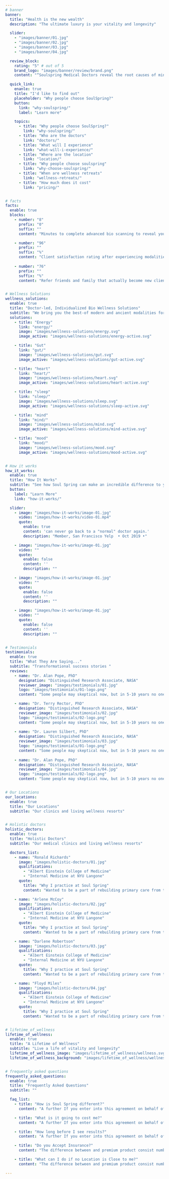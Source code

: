 ```yaml
---
# banner
banner:
  title: "Health is the new wealth"
  description: "The ultimate luxury is your vitality and longevity"

  slider:
    - "images/banner/01.jpg"
    - "images/banner/02.jpg"
    - "images/banner/03.jpg"
    - "images/banner/04.jpg"

  review_block:
    rating: "5" # out of 5
    brand_logo: "images/banner/review/brand.png"
    content: "“Soulspring Medical Doctors reveal the root causes of mind-body-energy imbalances and rapidly restore our natural ability to heal and live well beyond.”"

  quick_link:
    enanle: true
    title: "I'd like to find out"
    placeholder: "Why people choose SoulSpring?"
    button:
      link: "why-soulspring/"
      label: "Learn more"

    topics:
      - title: "Why people choose SoulSpring?"
        link: "why-soulspring/"
      - title: "Who are the doctors"
        link: "doctors/"
      - title: "What will I experience"
        link: "what-will-i-experience/"
      - title: "Where are the location"
        link: "location/"
      - title: "Why people choose soulspring"
        link: "why-choose-soulspring/"
      - title: "When are wellness retreats"
        link: "wellness-retreats/"
      - title: "How much does it cost"
        link: "pricing/"


# facts
facts:
  enable: true
  blocks:
    - number: "8"
      prefix: "0"
      suffix: ""
      content: "Minutes to complete advanced bio scanning to reveal your individual bio wellness report."

    - number: "96"
      prefix: ""
      suffix: "%"
      content: "Client satisfaction rating after experiencing modalities led-by board certified Medical Doctors. "
      
    - number: "76"
      prefix: ""
      suffix: "%"
      content: "Refer friends and family that actually become new clients and continue the circle of gifting wellness."


# Wellness Solutions
wellness_solutions:
  enable: true
  title: "Doctor-led, Individualized Bio Wellness Solutions"
  subtitle: "We bring you the best-of modern and ancient modalities for holistic health care."
  solutions: 
    - title: "Energy"
      link: "energy/"
      image: "images/wellness-solutions/energy.svg"
      image_active: "images/wellness-solutions/energy-active.svg"

    - title: "Gut"
      link: "gut/"
      image: "images/wellness-solutions/gut.svg"
      image_active: "images/wellness-solutions/gut-active.svg"

    - title: "heart"
      link: "heart/"
      image: "images/wellness-solutions/heart.svg"
      image_active: "images/wellness-solutions/heart-active.svg"

    - title: "sleep"
      link: "sleep/"
      image: "images/wellness-solutions/sleep.svg"
      image_active: "images/wellness-solutions/sleep-active.svg"

    - title: "mind"
      link: "mind/"
      image: "images/wellness-solutions/mind.svg"
      image_active: "images/wellness-solutions/mind-active.svg"

    - title: "mood"
      link: "mood/"
      image: "images/wellness-solutions/mood.svg"
      image_active: "images/wellness-solutions/mood-active.svg"


# How it works
how_it_works:
  enable: true
  title: "How It Works"
  subtitle: "See how Soul Spring can make an incredible difference to your health today and for the future."
  button:
    label: "Learn More"
    link: "how-it-works/"

  slider:
    - image: "images/how-it-works/image-01.jpg"
      video: "images/how-it-works/video-01.mp4"
      quote: 
        enable: true
        content: 'can never go back to a "normal" doctor again.'
        description: "Member, San Francisco Yelp  • Oct 2019 •"

    - image: "images/how-it-works/image-01.jpg"
      video: ""
      quote: 
        enable: false
        content: ''
        description: ""

    - image: "images/how-it-works/image-01.jpg"
      video: ""
      quote: 
        enable: false
        content: ''
        description: ""

    - image: "images/how-it-works/image-01.jpg"
      video: ""
      quote: 
        enable: false
        content: ''
        description: ""


# Testimonials
testimonials:
  enable: true
  title: "What They Are Saying..."
  subtitle: "Transformational success stories "
  reviews:
    - name: "Dr. Alan Pope, PhD"
      designation: "Distinguished Research Associate, NASA"
      reviewer_image: "images/testimonials/01.jpg"
      logo: "images/testimonials/01-logo.png"
      content: "Some people may skeptical now, but in 5-10 years no one will be."

    - name: "Dr. Terry Rector, PhD"
      designation: "Distinguished Research Associate, NASA"
      reviewer_image: "images/testimonials/02.jpg"
      logo: "images/testimonials/02-logo.png"
      content: "Some people may skeptical now, but in 5-10 years no one will be."
      
    - name: "Dr. Lauren Silbert, PhD"
      designation: "Distinguished Research Associate, NASA"
      reviewer_image: "images/testimonials/03.jpg"
      logo: "images/testimonials/01-logo.png"
      content: "Some people may skeptical now, but in 5-10 years no one will be."
      
    - name: "Dr. Alan Pope, PhD"
      designation: "Distinguished Research Associate, NASA"
      reviewer_image: "images/testimonials/04.jpg"
      logo: "images/testimonials/02-logo.png"
      content: "Some people may skeptical now, but in 5-10 years no one will be."


# Our Locations
our_locations:
  enable: true
  title: "Our Locations"
  subtitle: "Our clinics and living wellness resorts"


# Holistic doctors
holistic_doctors:
  enable: true
  title: "Holistic Doctors"
  subtitle: "Our medical clinics and living wellness resorts"

  doctors_list:
    - name: "Ronald Richards"
      image: "images/holistic-doctors/01.jpg"
      qualifications:
        - "Albert Einstein College of Medicine"
        - "Internal Medicine at NYU Langone"
      quote:
        title: "Why I practice at Soul Spring"
        content: "Wanted to be a part of rebuilding primary care from the ground up. I believe in Forward's mission of providing high quality, cost effective care as many people possible."

    - name: "Arlene McCoy"
      image: "images/holistic-doctors/02.jpg"
      qualifications:
        - "Albert Einstein College of Medicine"
        - "Internal Medicine at NYU Langone"
      quote:
        title: "Why I practice at Soul Spring"
        content: "Wanted to be a part of rebuilding primary care from the ground up. I believe in Forward's mission of providing high quality, cost effective care as many people possible."

    - name: "Darlene Robertson"
      image: "images/holistic-doctors/03.jpg"
      qualifications:
        - "Albert Einstein College of Medicine"
        - "Internal Medicine at NYU Langone"
      quote:
        title: "Why I practice at Soul Spring"
        content: "Wanted to be a part of rebuilding primary care from the ground up. I believe in Forward's mission of providing high quality, cost effective care as many people possible."

    - name: "Floyd Miles"
      image: "images/holistic-doctors/04.jpg"
      qualifications:
        - "Albert Einstein College of Medicine"
        - "Internal Medicine at NYU Langone"
      quote:
        title: "Why I practice at Soul Spring"
        content: "Wanted to be a part of rebuilding primary care from the ground up. I believe in Forward's mission of providing high quality, cost effective care as many people possible."


# lifetime_of_wellness
lifetime_of_wellness:
  enable: true
  title: "A Lifetime of Wellness"
  subtitle: "Live a life of vitality and longevity"
  lifetime_of_wellness_image: "images/lifetime_of_wellness/wellness.svg"
  lifetime_of_wellness_background: "images/lifetime_of_wellness/wellness-bg.jpg"


# frequently asked questions
frequently_asked_questions:
  enable: true
  title: "Frequently Asked Questions"
  subtitle: ""

  faq_list:
    - title: "How is Soul Spring different?"
      content: "A further If you enter into this agreement on behalf of a company, you hereby agree that the company is responsible under this Agreement for all actions and omissions"

    - title: "What is it going to cost me?"
      content: "A further If you enter into this agreement on behalf of a company, you hereby agree that the company is responsible under this Agreement for all actions and omissions"

    - title: "How long before I see results?"
      content: "A further If you enter into this agreement on behalf of a company, you hereby agree that the company is responsible under this Agreement for all actions and omissions"

    - title: "Do you Accept Insurance?"
      content: "The difference between and premium product consist number of components, plugins, page in each. The Free versions contain only a few elements and pages that."

    - title: "What can I do if no Location is Close to me?"
      content: "The difference between and premium product consist number of components, plugins, page in each. The Free versions contain only a few elements and pages that."

---
```

